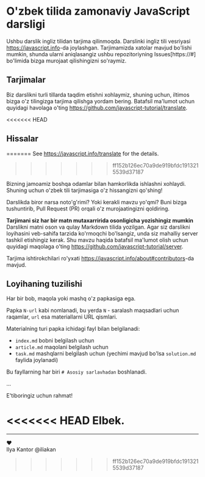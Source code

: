# O'zbek tilida zamonaviy JavaScript darsligi

Ushbu darslik ingliz tilidan tarjima qilinmoqda. Darslinki ingliz tili vesriyasi <https://javascript.info>-da joylashgan.
Tarjimamizda xatolar mavjud bo'lishi mumkin, shunda ularni aniqlasangiz ushbu repozitoriyning Issues[https://#] bo'limida bizga murojaat qilishingizni so'raymiz. 

## Tarjimalar

Biz darslikni turli tillarda taqdim etishni xohlaymiz, shuning uchun, iltimos bizga o'z tilingizga tarjima qilishga yordam bering.
Batafsil ma'lumot uchun quyidagi havolaga o'ting <https://github.com/javascript-tutorial/translate>.

<<<<<<< HEAD
## Hissalar
=======
See <https://javascript.info/translate> for the details.
>>>>>>> ff152b126ec70a9de919bfdc1913215539d37187

Bizning jamoamiz boshqa odamlar bilan hamkorlikda ishlashni xohlaydi. Shuning uchun o'zbek tili tarjimasiga o'z hissangizni qo'shing!

Darslikda biror narsa noto'g'rimi? Yoki kerakli mavzu yo'qmi? Buni bizga tushuntirib, Pull Request (PR) orqali o'z murojaatingizni qoldiring.

**Tarjimani siz har bir matn mutaxarririda osonligicha yozishingiz mumkin** Darslikni matni oson va qulay Markdown tilida yozilgan. Agar siz darslikni loyihasini veb-sahifa tarzida ko'rmoqchi bo'lsangiz, unda siz mahalliy server tashkil etishingiz kerak. Shu mavzu haqida batafsil ma'lumot olish uchun quyidagi maqolaga o'ting <https://github.com/javascript-tutorial/server>.  

Tarjima ishtirokchilari ro'yxati <https://javascript.info/about#contributors>-da mavjud.

## Loyihaning tuzilishi

Har bir bob, maqola yoki mashq o'z papkasiga ega.

Papka `N-url` kabi nomlanadi, bu yerda `N` - saralash maqsadlari uchun raqamlar, `url` esa materiallarni URL qismlari.

Materialning turi papka ichidagi fayl bilan belgilanadi:

  - `index.md` bobni belgilash uchun
  - `article.md` maqolani belgilash uchun
  - `task.md` mashqlarni belgilash uchun (yechimi mavjud bo'lsa `solution.md` faylida joylanadi)

Bu fayllarning har biri `# Asosiy sarlavhadan` boshlanadi.

...

E'tiboringiz uchun rahmat! 

<<<<<<< HEAD
Elbek.
=======
---
♥  
Ilya Kantor @iliakan
>>>>>>> ff152b126ec70a9de919bfdc1913215539d37187
